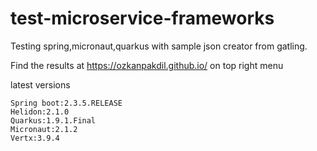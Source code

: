 # test-microservice-frameworks

Testing spring,micronaut,quarkus with sample json creator from gatling.

Find the results at https://ozkanpakdil.github.io/ on top right menu

latest versions
```
Spring boot:2.3.5.RELEASE
Helidon:2.1.0
Quarkus:1.9.1.Final
Micronaut:2.1.2
Vertx:3.9.4
```
